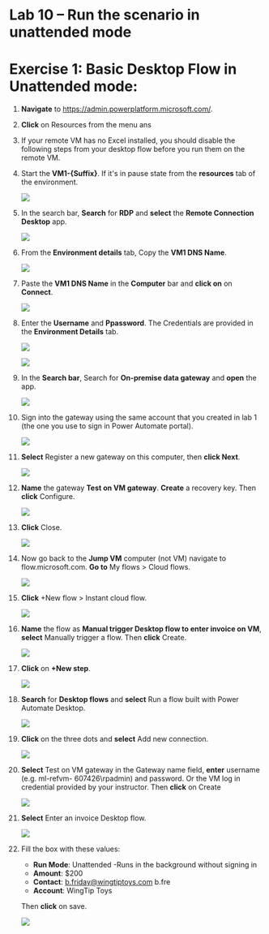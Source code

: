 # Lab 10 – Run the scenario in unattended mode

# Exercise 1: Basic Desktop Flow in Unattended mode:

1. **Navigate** to https://admin.powerplatform.microsoft.com/.
1. **Click** on Resources from the menu ans 
3. If your remote VM has no Excel installed, you should disable the following steps from your desktop flow before you run them on the remote VM.
4. Start the **VM1-{Suffix}**. If it's in pause state from the **resources** tab of the environment.
   
   ![](https://github.com/Shivashant25/RPA-in-a-day/blob/main/images/1.11.png?raw=true)
   
1. In the search bar, **Search** for **RDP** and **select** the **Remote Connection Desktop** app.
   
   ![](https://github.com/Shivashant25/RPA-in-a-day/blob/main/images/1.1.png?raw=true)
   
1. From the **Environment details** tab, Copy the **VM1 DNS Name**.

   ![](https://github.com/Shivashant25/RPA-in-a-day/blob/main/images/1.2.png?raw=true)
  
1. Paste the **VM1 DNS Name** in the **Computer** bar and **click on** on **Connect**.
   
   ![](https://github.com/Shivashant25/RPA-in-a-day/blob/main/images/1.3.png?raw=true)
   
1. Enter the **Username** and **Ppassword**. The Credentials are provided in the **Environment Details** tab.

   ![](https://github.com/Shivashant25/RPA-in-a-day/blob/main/images/1.4.png?raw=true)
   
   ![](https://github.com/Shivashant25/RPA-in-a-day/blob/main/images/1.5.png?raw=true)
   
1. In the **Search bar**, Search for **On-premise data gateway** and **open** the app.
 
   ![](https://github.com/Shivashant25/RPA-in-a-day/blob/main/images/1.6.png?raw=true)
   
1. Sign into the gateway using the same account that you created in lab 1 (the one you use to sign in Power Automate portal).

   ![](https://github.com/Shivashant25/RPA-in-a-day/blob/main/images/1.7.png?raw=true) 
   
1. **Select** Register a new gateway on this computer, then **click Next**.

   ![](https://github.com/Shivashant25/RPA-in-a-day/blob/main/images/1.8.png?raw=true)

1. **Name** the gateway **Test on VM gateway**. **Create** a recovery key. Then **click** Configure.

   ![](https://github.com/Shivashant25/RPA-in-a-day/blob/main/images/1.9.png?raw=true)
   
1. **Click** Close.

   ![](https://github.com/Shivashant25/RPA-in-a-day/blob/main/images/1.10.png?raw=true)
   
1. Now go back to the **Jump VM** computer (not VM) navigate to flow.microsoft.com. **Go to** My flows > Cloud flows.

   ![](https://github.com/Shivashant25/RPA-in-a-day/blob/main/images/1.12.png?raw=true)

1. **Click** +New flow > Instant cloud flow.

   ![](https://github.com/Shivashant25/RPA-in-a-day/blob/main/images/1.13.png?raw=true)
   
1. **Name** the flow as **Manual trigger Desktop flow to enter invoice on VM**, **select** Manually trigger a flow. Then **click** Create.

   ![](https://github.com/Shivashant25/RPA-in-a-day/blob/main/images/1.14.png?raw=true)
   
1. **Click** on **+New step**.

   ![](https://github.com/Shivashant25/RPA-in-a-day/blob/main/images/1.15.png?raw=true)
   
1. **Search** for **Desktop flows** and **select** Run a flow built with Power Automate Desktop.

   ![](https://github.com/Shivashant25/RPA-in-a-day/blob/main/images/1.16.png?raw=true)
   
1. **Click** on the three dots and **select** Add new connection.

   ![](https://github.com/Shivashant25/RPA-in-a-day/blob/main/images/1.17.png?raw=true)
   
1. **Select** Test on VM gateway in the Gateway name field, **enter** username (e.g. ml-refvm- 607426\rpadmin) and password. Or the VM log in credential provided by your instructor. Then **click** on Create

   ![](https://github.com/Shivashant25/RPA-in-a-day/blob/main/images/1.18.png?raw=true)
   
1. **Select** Enter an invoice Desktop flow.

   ![](https://github.com/Shivashant25/RPA-in-a-day/blob/main/images/1.19.png?raw=true)
   
1. Fill the box with these values:
   - **Run Mode**: Unattended -Runs in the background without signing in
   - **Amount**: $200
   - **Contact**: b.friday@wingtiptoys.com b.fre
   - **Account**: WingTip Toys 

   Then **click** on save.
   
   ![](https://github.com/Shivashant25/RPA-in-a-day/blob/main/images/1.20.png?raw=true)

   

   

   
   
